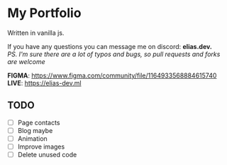 # My Portfolio #
Written in vanilla js.

If you have any questions you can message me on discord: **elias.dev.**  
*PS. I'm sure there are a lot of typos and bugs, so pull requests and forks are welcome*  

**FIGMA**: https://www.figma.com/community/file/1164933568884615740  
**LIVE**: https://elias-dev.ml

## TODO ##
- [ ] Page contacts
- [ ] Blog maybe
- [ ] Animation
- [ ] Improve images
- [ ] Delete unused code
